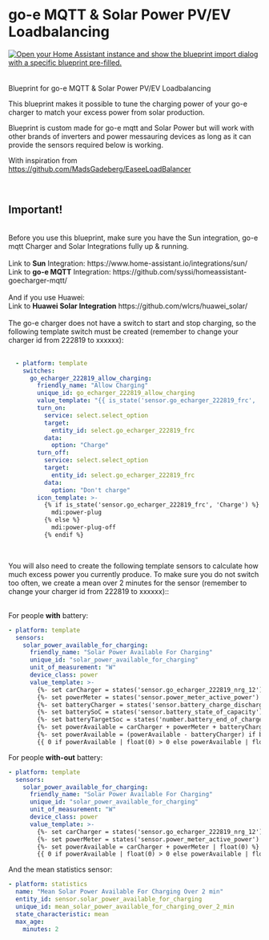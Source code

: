 # go-e MQTT & Solar Power PV/EV Loadbalancing
<a href="https://my.home-assistant.io/redirect/blueprint_import/?blueprint_url=https%3A%2F%2Fgithub.com%2Fwoopstar%2Fgoe_solar_pv_loadbalacer%2Fblob%2Fmain%2Fgoe_solar_pv_loadbalacer.yaml" target="_blank"><img src="https://my.home-assistant.io/badges/blueprint_import.svg" alt="Open your Home Assistant instance and show the blueprint import dialog with a specific blueprint pre-filled." /></a><br><br><br>
Blueprint for go-e MQTT & Solar Power PV/EV Loadbalancing

This blueprint makes it possible to tune the charging power of your go-e charger to match your excess power from solar production.

Blueprint is custom made for go-e mqtt and Solar Power but will work with other brands of inverters and power messauring devices as long as it can provide the sensors required below is working.

With inspiration from https://github.com/MadsGadeberg/EaseeLoadBalancer

<br>
<b><h2>Important!</h2></b><br>
Before you use this blueprint, make sure you have the Sun integration, go-e mqtt Charger and Solar Integrations fully up & running. <br>
<br>
Link to <b>Sun</b> Integration: https://www.home-assistant.io/integrations/sun/  <br>
Link to <b>go-e MQTT</b> Integration: https://github.com/syssi/homeassistant-goecharger-mqtt/ <br>
 <br>
And if you use Huawei: <br>
Link to <b>Huawei Solar Integration</b> https://github.com/wlcrs/huawei_solar/ <br>
<br>
The go-e charger does not have a switch to start and stop charging, so the following template switch must be created (remember to change your charger id from 222819 to xxxxxx):<br>
<br>

```yaml
  - platform: template
    switches:
      go_echarger_222819_allow_charging:
        friendly_name: "Allow Charging"
        unique_id: go_echarger_222819_allow_charging
        value_template: "{{ is_state('sensor.go_echarger_222819_frc', 'Charge') }}"
        turn_on:
          service: select.select_option
          target:
            entity_id: select.go_echarger_222819_frc
          data:
            option: "Charge"
        turn_off:
          service: select.select_option
          target:
            entity_id: select.go_echarger_222819_frc
          data:
            option: "Don't charge"
        icon_template: >-
          {% if is_state('sensor.go_echarger_222819_frc', 'Charge') %}
            mdi:power-plug
          {% else %}
            mdi:power-plug-off
          {% endif %}
```

<br>

You will also need to create the following template sensors to calculate how much excess power you currently produce. To  make sure you do not switch too often, we create a mean over 2 minutes for the sensor (remember to change your charger id from 222819 to xxxxxx)::<br><br>

For people <b>with</b> battery:

```yaml
- platform: template
  sensors:
    solar_power_available_for_charging:
      friendly_name: "Solar Power Available For Charging"
      unique_id: "solar_power_available_for_charging"
      unit_of_measurement: "W"
      device_class: power
      value_template: >-
        {%- set carCharger = states('sensor.go_echarger_222819_nrg_12') | float(0) %}
        {%- set powerMeter = states('sensor.power_meter_active_power') | float(0) %}
        {%- set batteryCharger = states('sensor.battery_charge_discharge_power') | float(5000) %}
        {%- set batterySoC = states('sensor.battery_state_of_capacity') | int(5) %}
        {%- set batteryTargetSoc = states('number.battery_end_of_charge_soc') | int(100) * 0.98 %}
        {%- set powerAvailable = carCharger + powerMeter + batteryCharger | float(0) %}
        {%- set powerAvailable = (powerAvailable - batteryCharger) if batterySoC < batteryTargetSoc else powerAvailable %}
        {{ 0 if powerAvailable | float(0) > 0 else powerAvailable | float(0) }}
```


For people <b>with-out</b> battery:

```yaml
- platform: template
  sensors:
    solar_power_available_for_charging:
      friendly_name: "Solar Power Available For Charging"
      unique_id: "solar_power_available_for_charging"
      unit_of_measurement: "W"
      device_class: power
      value_template: >-
        {%- set carCharger = states('sensor.go_echarger_222819_nrg_12') | float(0) %}
        {%- set powerMeter = states('sensor.power_meter_active_power') | float(0) %}
        {%- set powerAvailable = carCharger + powerMeter | float(0) %}
        {{ 0 if powerAvailable | float(0) > 0 else powerAvailable | float(0) }}
```

And the mean statistics sensor:

```yaml
- platform: statistics
  name: "Mean Solar Power Available For Charging Over 2 min"
  entity_id: sensor.solar_power_available_for_charging
  unique_id: mean_solar_power_available_for_charging_over_2_min
  state_characteristic: mean
  max_age:
    minutes: 2
```
